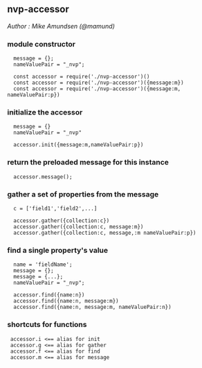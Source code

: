 ## nvp-accessor

_Author : Mike Amundsen (@mamund)_


### module constructor
```
  message = {};
  nameValuePair = "_nvp";

  const accessor = require('./nvp-accessor')()
  const accessor = require('./nvp-accessor')({message:m})
  const accessor = require('./nvp-accessor')({message:m, nameValuePair:p})
```

### initialize the accessor 
```
  message = {}
  nameValuePair = "_nvp"
 
  accessor.init({message:m,nameValuePair:p})
```
 
### return the preloaded message for this instance
```
  accessor.message();
```
 
### gather a set of properties from the message
```
  c = ['field1','field2',...] 
   
  accessor.gather({collection:c})
  accessor.gather({collection:c, message:m})
  accessor.gather({collection:c, message,:m nameValuePair:p})
```
 
### find a single property's value
```
  name = 'fieldName';
  message = {};
  message = {...};
  nameValuePair = "_nvp";
   
  accessor.find({name:n})
  accessor.find({name:n, message:m})
  accessor.find({name:n, message:m, nameValuePair:n})
```
 
### shortcuts for functions
``` 
 accessor.i <== alias for init
 accessor.g <== alias for gather
 accessor.f <== alias for find
 accessor.m <== alias for message
```

